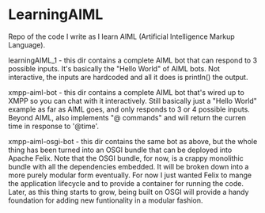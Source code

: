# LearningAIML
Repo of the code I write as I learn AIML (Artificial Intelligence Markup Language).

learningAIML_1 - this dir contains a complete AIML bot that can respond to 3 possible inputs.  It's basically the "Hello World" of AIML bots.  Not interactive, the inputs are hardcoded and all it does is println() the output.

xmpp-aiml-bot - this dir contains a complete AIML bot that's wired up to XMPP so you can chat with it interactively.  Still basically just a "Hello World" example as far as AIML goes, and only responds to 3 or 4 possible inputs.  Beyond AIML, also implements "@ commands" and will return the curren time in response to '@time'.

xmpp-aiml-osgi-bot - this dir contains the same bot as above, but the whole thing has been turned into an OSGI bundle that can be deployed into Apache Felix.  Note that the OSGI bundle, for now, is a crappy monolithic bundle with all the dependencies embedded.  It will be broken down into a more purely modular form eventually.  For now I just wanted Felix to mange the application lifecycle and to provide a container for running the code.  Later, as this thing starts to grow, being built on OSGI will provide a handy foundation for adding new funtionality in a modular fashion.

